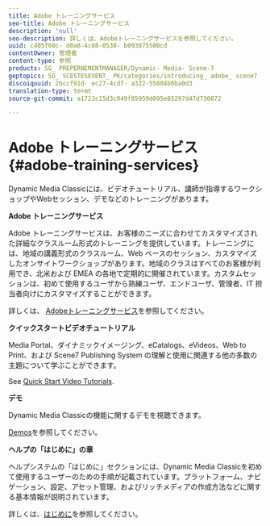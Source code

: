 ```yaml
---
title: Adobe トレーニングサービス
seo-title: Adobe トレーニングサービス
description: 'null'
seo-description: 詳しくは、Adobeトレーニングサービスを参照してください。
uuid: c405f60c- d0a8-4c88-8530- b093875500cd
contentOwner: 管理者
content-type: 参照
products: SG_ PREPERNEMENTMANAGER/Dynamic- Media- Scene-7
geptopics: SG_ SCESTESEVENT_ PK/categories/introducing_ adobe_ scene7
discoiquuid: 2bccf91d- ec27-4cdf- a322-55804b6ba0d3
translation-type: tm+mt
source-git-commit: a1722c15d3c049f05959d895e85297d47d730872

---
```



# Adobe トレーニングサービス{#adobe-training-services}

Dynamic Media Classicには、ビデオチュートリアル、講師が指導するワークショップやWebセッション、デモなどのトレーニングがあります。

**Adobe トレーニングサービス**

Adobe トレーニングサービスは、お客様のニーズに合わせてカスタマイズされた詳細なクラスルーム形式のトレーニングを提供しています。トレーニングには、地域の講義形式のクラスルーム、Web ベースのセッション、カスタマイズしたオンサイトワークショップがあります。地域のクラスはすべてのお客様が利用でき、北米および EMEA の各地で定期的に開催されています。カスタムセッションは、初めて使用するユーザから熟練ユーザ、エンドユーザ、管理者、IT 担当者向けにカスタマイズすることができます。

詳しくは、 [Adobeトレーニングサービス](https://training.adobe.com/training.html)[](https://www.adobe.com/go/learn_sc7_trainingrequest_en)を参照してください。

**クイックスタートビデオチュートリアル**

Media Portal、ダイナミックイメージング、eCatalogs、eVideos、Web to Print、および Scene7 Publishing System の理解と使用に関連する他の多数の主題について学ぶことができます。

See [Quick Start Video Tutorials](https://marketing.adobe.com/resources/help/en_US/home/index.html#Scene7).

**デモ**

Dynamic Media Classicの機能に関するデモを視聴できます。

[Demos](https://www.adobe.com/solutions/web-experience-management/rich-media-assets-demos.html)を参照してください。

**ヘルプの「はじめに」の章**

ヘルプシステムの「はじめに」セクションには、Dynamic Media Classicを初めて使用するユーザーのための手順が記載されています。プラットフォーム、ナビゲーション、設定、アセット管理、およびリッチメディアの作成方法などに関する基本情報が説明されています。

詳しくは、[はじめに](scene7-platform-overview.md)を参照してください。